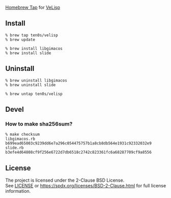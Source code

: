 [Homebrew Tap](https://docs.brew.sh/Taps) for
[VeLisp](https://github.com/ten0s/velisp)

## Install

```
% brew tap ten0s/velisp
% brew update
```

```
% brew install libgimacos
% brew install slide
```

## Uninstall

```
% brew uninstall libgimacos
% brew uninstall slide
```

```
% brew untap ten0s/velisp
```

## Devel

### How to make sha256sum?

```
% make checksum
libgimacos.rb
b699ead65003c9239dd6e7a296c054475757b1a8cb8db564e1931c92332032e9
slide.rb
b3efe4d64808cf9f256e6722d7db6518c2742c823361fc6a68287709cf9a8556
```

## License

The project is licensed under the 2-Clause BSD License.<br>
See [LICENSE](LICENSE) or
https://spdx.org/licenses/BSD-2-Clause.html
for full license information.
